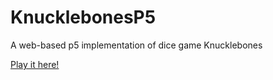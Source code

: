 # KnucklebonesP5
A web-based p5 implementation of dice game Knucklebones

[Play it here!](https://lentills.github.io/KnucklebonesP5/)
